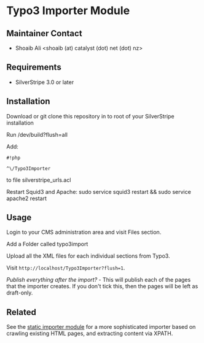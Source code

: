 # Typo3 Importer Module

## Maintainer Contact

 * Shoaib Ali 
   <shoaib (at) catalyst (dot) net (dot) nz>

## Requirements
 
 * SilverStripe 3.0 or later

## Installation

Download or git clone this repository in to root of your SilverStripe installation

Run /dev/build?flush=all

Add: 
```
#!php

^\/Typo3Importer
```
 to file silverstripe_urls.acl

Restart Squid3 and Apache: sudo service squid3 restart && sudo service apache2 restart

## Usage 

Login to your CMS administration area and visit Files section.

Add a Folder called typo3import

Upload all the XML files for each individual sections from Typo3.

Visit `http://localhost/Typo3Importer?flush=1`.

*Publish everything after the import?* - This will publish each of the pages that the importer creates. 
If you don't tick this, then the pages will be left as draft-only.
			
## Related

See the [static importer module](http://silverstripe.org/static-importer-module/) for a more sophisticated
importer based on crawling existing HTML pages, and extracting content via XPATH.